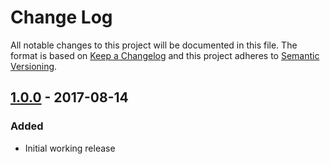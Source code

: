 # Change Log

All notable changes to this project will be documented in this file. The format
is based on [Keep a Changelog](http://keepachangelog.com/) and this project
adheres to [Semantic Versioning](http://semver.org/).


## [1.0.0] - 2017-08-14
### Added
-   Initial working release

[1.0.0]: https://github.com/abactel/brainfoose/releases/tag/V1.0.0
